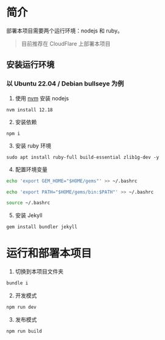 # 简介

部署本项目需要两个运行环境：nodejs 和 ruby。

> 目前推荐在 CloudFlare 上部署本项目

## 安装运行环境

### 以 Ubuntu 22.04 / Debian bullseye 为例

1. 使用 [nvm](https://github.com/nvm-sh/nvm) 安装 nodejs

```
nvm install 12.18
```

2. 安装依赖

```
npm i
```

3. 安装 ruby 环境

```
sudo apt install ruby-full build-essential zlib1g-dev -y
```

4. 配置环境变量

```bash
echo 'export GEM_HOME="$HOME/gems"' >> ~/.bashrc
```

```bash
echo 'export PATH="$HOME/gems/bin:$PATH"' >> ~/.bashrc
```

```bash
source ~/.bashrc
```

5. 安装 Jekyll

```ruby
gem install bundler jekyll
```

# 运行和部署本项目

1. 切换到本项目文件夹

```ruby
bundle i
```

2. 开发模式

```bash
npm run dev
```

3. 发布模式

```bash
npm run build
```
